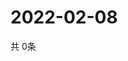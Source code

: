 # 2022-02-08
  共 0条

  <!-- BEGIN -->
  <!-- 最后更新时间Tue Feb 08 2022 12:06:51 GMT+0000 (Coordinated Universal Time) -->
  
  <!-- END -->
  
  